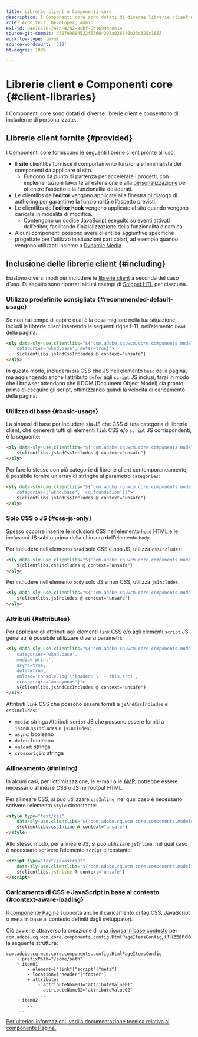 ```yaml
---
title: Librerie client e Componenti core
description: I Componenti core sono dotati di diverse librerie client e consentono di includerne di personalizzate.
role: Architect, Developer, Admin
exl-id: 84e7c178-247b-42a2-99bf-6d1699ecee14
source-git-commit: d39fe0084522f67664203a026340b23d325c1883
workflow-type: tm+mt
source-wordcount: '518'
ht-degree: 100%

---
```



# Librerie client e Componenti core {#client-libraries}

I Componenti core sono dotati di diverse librerie client e consentono di includerne di personalizzate.

## Librerie client fornite {#provided}

I Componenti core forniscono le seguenti librerie client pronte all’uso.

* Il **sito** clientlibs fornisce il comportamento funzionale minimalista dei componenti da applicare al sito.
   * Fungono da punto di partenza per accelerare i progetti, con implementazioni favorite all’estensione e alla [personalizzazione](/help/developing/customizing.md) per ottenere l’aspetto e la funzionalità desiderati.
* Le clientlibs dell’**editor** vengono applicate alla finestra di dialogo di authoring per garantirne la funzionalità e l’aspetto previsti.
* Le clientlibs dell’**editor hook** vengono applicate al sito quando vengono caricate in modalità di modifica.
   * Contengono un codice JavaScript eseguito su eventi attivati dall’editor, facilitando l’inizializzazione della funzionalità dinamica.
* Alcuni componenti possono avere clientlibs aggiuntive specifiche progettate per l’utilizzo in situazioni particolari, ad esempio quando vengono utilizzati insieme a [Dynamic Media](/help/components/image.md#dynamic-media).

## Inclusione delle librerie client {#including}

Esistono diversi modi per includere le [librerie client](/help/developing/archetype/front-end.md#clientlibs) a seconda del caso d’uso. Di seguito sono riportati alcuni esempi di [Snippet HTL](https://experienceleague.adobe.com/docs/experience-manager-htl/using/overview.html?lang=it) per ciascuna.

### Utilizzo predefinito consigliato {#recommended-default-usage}

Se non hai tempo di capire qual è la cosa migliore nella tua situazione, includi le librerie client inserendo le seguenti righe HTL nell’elemento `head` della pagina:

```html
<sly data-sly-use.clientlibs="${'com.adobe.cq.wcm.core.components.models.ClientLibraries' @
    categories='wknd.base', defer=true}">
    ${clientlibs.jsAndCssIncludes @ context="unsafe"}
</sly>
```

In questo modo, includerai sia CSS che JS nell’elemento `head` della pagina, ma aggiungendo anche l’attributo `defer` agli `script` JS inclusi, farai in modo che i browser attendano che il DOM (Document Object Model) sia pronto prima di eseguire gli script, ottimizzando quindi la velocità di caricamento della pagina.

### Utilizzo di base {#basic-usage}

La sintassi di base per includere sia JS che CSS di una categoria di librerie client, che genererà tutti gli elementi `link` CSS e/o `script` JS corrispondenti, è la seguente:

```html
<sly data-sly-use.clientlibs="${'com.adobe.cq.wcm.core.components.models.ClientLibraries' @ categories='wknd.base'}">
    ${clientlibs.jsAndCssIncludes @ context="unsafe"}
</sly>
```

Per fare lo stesso con più categorie di librerie client contemporaneamente, è possibile fornire un array di stringhe al parametro `categories`:

```html
<sly data-sly-use.clientlibs="${'com.adobe.cq.wcm.core.components.models.ClientLibraries' @
    categories=['wknd.base', 'cq.foundation']}">
    ${clientlibs.jsAndCssIncludes @ context="unsafe"}
</sly>
```

### Solo CSS o JS {#css-js-only}

Spesso occorre inserire le inclusioni CSS nell’elemento `head` HTML e le inclusioni JS subito prima della chiusura dell’elemento `body`.

Per includere nell’elemento `head` solo CSS e non JS, utilizza `cssIncludes`:

```html
<sly data-sly-use.clientlibs="${'com.adobe.cq.wcm.core.components.models.ClientLibraries' @ categories='wknd.base'}">
    ${clientlibs.cssIncludes @ context="unsafe"}
</sly>
```

Per includere nell’elemento `body` solo JS e non CSS, utilizza `jsIncludes`:

```html
<sly data-sly-use.clientlibs="${'com.adobe.cq.wcm.core.components.models.ClientLibraries' @ categories='wknd.base'}">
    ${clientlibs.jsIncludes @ context="unsafe"}
</sly>
```

### Attributi {#attributes}

Per applicare gli attributi agli elementi `link` CSS e/o agli elementi `script` JS generati, è possibile utilizzare diversi parametri:

```html
<sly data-sly-use.clientlibs="${'com.adobe.cq.wcm.core.components.models.ClientLibraries' @
    categories='wknd.base',
    media='print',
    async=true,
    defer=true,
    onload='console.log(\'loaded: \' + this.src)',
    crossorigin='anonymous'}">
    ${clientlibs.jsAndCssIncludes @ context="unsafe"}
</sly>
```

Attributi `link` CSS che possono essere forniti a `jsAndCssIncludes` e `cssIncludes`:

* `media`: stringa Attributi `script` JS che possono essere forniti a `jsAndCssIncludes` e `jsIncludes`:
* `async`: booleano
* `defer`: booleano
* `onload`: stringa
* `crossorigin`: stringa

### Allineamento {#inlining}

In alcuni casi, per l’ottimizzazione, le e-mail o le [AMP,](amp.md) potrebbe essere necessario allineare CSS o JS nell’output HTML.

Per allineare CSS, si può utilizzare `cssInline`, nel qual caso è necessario scrivere l’elemento `style` circostante:

```html
<style type="text/css"
    data-sly-use.clientlibs="${'com.adobe.cq.wcm.core.components.models.ClientLibraries' @ categories='wknd.base'}">
    ${clientlibs.cssInline @ context="unsafe"}
</style>
```

Allo stesso modo, per allineare JS, si può utilizzare `jsInline`, nel qual caso è necessario scrivere l’elemento `script` circostante:

```html
<script type="text/javascript"
    data-sly-use.clientlibs="${'com.adobe.cq.wcm.core.components.models.ClientLibraries' @ categories='wknd.base'}">
    ${clientlibs.jsInline @ context="unsafe"}
</script>
```

### Caricamento di CSS e JavaScript in base al contesto {#context-aware-loading}

Il [componente Pagina](/help/components/page.md) supporta anche il caricamento di tag CSS, JavaScript o meta in base al contesto definiti dagli sviluppatori.

Ciò avviene attraverso la creazione di una [risorsa in base contesto](context-aware-configs.md) per `com.adobe.cq.wcm.core.components.config.HtmlPageItemsConfig`, utilizzando la seguente struttura:

```text
com.adobe.cq.wcm.core.components.config.HtmlPageItemsConfig
    - prefixPath="/some/path"
    + item01
        - element=["link"|"script"|"meta"]
        - location=["header"|"footer"]
        + attributes
            - attributeName01="attributeValue01"
            - attributeName02="attributeValue02"
            ...
    + item02
        ...
    ...
```

[Per ulteriori informazioni, vedila documentazione tecnica relativa al componente Pagina.](https://github.com/adobe/aem-core-wcm-components/tree/master/content/src/content/jcr_root/apps/core/wcm/components/page/v2/page#loading-of-context-aware-cssjs)
